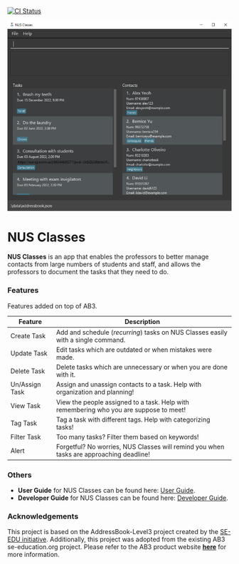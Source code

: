 [![CI Status](https://github.com/AY2122S2-CS2103T-T12-4/tp/workflows/Java%20CI/badge.svg)](https://github.com/AY2122S2-CS2103T-T12-4/tp/actions)

![Ui](docs/images/Ui.png)

# NUS Classes
**NUS Classes** is an app that enables the professors to better manage contacts from large numbers of students and staff,
and allows the professors to document the tasks that they need to do.

### Features

Features added on top of AB3.

Feature | Description
--- | ---
Create Task | Add and schedule (*recurring*) tasks on NUS Classes easily with a single command.
Update Task | Edit tasks which are outdated or when mistakes were made.
Delete Task | Delete tasks which are unnecessary or when you are done with it.
Un/Assign Task| Assign and unassign contacts to a task. Help with organization and planning!
View Task | View the people assigned to a task. Help with remembering who you are suppose to meet!
Tag Task | Tag a task with different tags. Help with categorizing tasks!
Filter Task | Too many tasks? Filter them based on keywords!
Alert | Forgetful? No worries, NUS Classes will remind you when tasks are approaching deadline!

### Others

* **User Guide** for NUS Classes can be found here: [User Guide](https://ay2122s2-cs2103t-t12-4.github.io/tp/UserGuide.html).
* **Developer Guide** for NUS Classes can be found here: [Developer Guide](https://ay2122s2-cs2103t-t12-4.github.io/tp/DeveloperGuide.html).

### Acknowledgements
This project is based on the AddressBook-Level3 project created by the [SE-EDU initiative](https://se-education.org).
Additionally, this project was adopted from the existing AB3 se-education.org project. Please refer
to the AB3 product website **[here](https://se-education.org/addressbook-level3/)** for more information.
